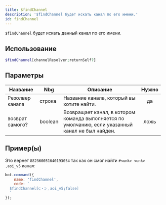 ```yaml
---
title: $findChannel
description: '$findChannel будет искать канал по его имени.'
id: findChannel
---
```


`$findChannel` будет искать данный канал по его имени.

## Использование

```php
$findChannel[channelResolver;returnSelf?]
```

## Параметры

| Название        | Nbg     | Описание                                                                                          | Нужно |
| --------------- | ------- | ------------------------------------------------------------------------------------------------- |:-----:|
| Резолвер канала | строка  | Название канала, который вы хотите найти.                                                         |  да   |
| возврат самого? | boolean | Возвращает канал, в котором команда выполняется по умолчанию, если указанный канал не был найден. | ложь  |

## Пример(ы)

Это вернет `882360051640193054` так как он смог найти `#<unk> <unk> ,aoi_v5` канал:

```javascript
bot.command({
    name: 'findChannel',
    code: `
  $findChannel[⊂・⊃﹐aoi_v5;false]
  `
});
```

